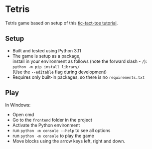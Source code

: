 # Tetris

Tetris game based on setup of this [tic-tact-toe tutorial](https://realpython.com/tic-tac-toe-ai-python/).


## Setup

- Built and tested using Python 3.11
- The game is setup as a package,  
install in your environment as follows (note the forward slash - `/`):  
  `python -m pip install library/`  
  (Use the `--editable` flag during development)
- Requires only built-in packages, so there is no `requirements.txt`

## Play

In Windows:
- Open cmd
- Go to the `frontend` folder in the project
- Activate the Python environment
- run `python -m console --help` to see all options
- run `python -m console` to play the game
- Move blocks using the arrow keys left, right and down.